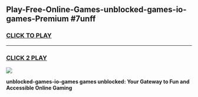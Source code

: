 
## Play-Free-Online-Games-unblocked-games-io-games-Premium #7unff
<h3>
<a href="https://premium.freeplayer.one?title=unblocked-games-io-games&ref=8M">CLICK TO PLAY</a></h3>
<hr>

<h3>
<a href="https://premium.freeplayer.one?title=unblocked-games-io-games&ref=8M">CLICK 2 PLAY</a>
  
</h3>

<a href="https://premium.freeplayer.one?title=unblocked-games-io-games&ref=8M"><img src="https://clearcache.store/games.png"></a>


**unblocked-games-io-games games unblocked: Your Gateway to Fun and Accessible Online Gaming**
